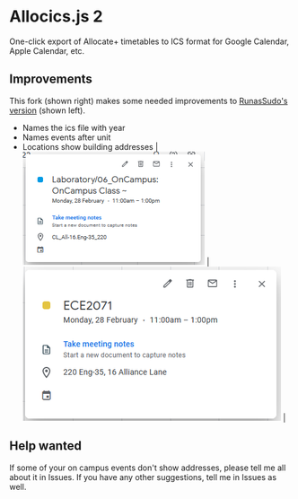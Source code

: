 # Allocics.js 2
One-click export of Allocate+ timetables to ICS format for Google Calendar, Apple Calendar, etc.
## Improvements
This fork (shown right) makes some needed improvements to [RunasSudo's version](https://github.com/RunasSudo/allocics.js) (shown left).
- Names the ics file with year
- Names events after unit
- Locations show building addresses
| ![eventOld.png](/assets/eventOld.PNG) | ![eventNew.png](/assets/eventNew.PNG) |
## Help wanted
If some of your on campus events don't show addresses, please tell me all about it in Issues. If you have any other suggestions, tell me in Issues as well.